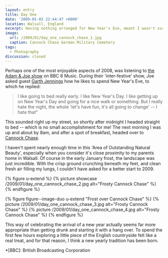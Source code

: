 ```yaml
---
layout: entry
title: Day One
date: '2009-01-03 22:44:47 +0000'
location: Walsall, England
excerpt: Having nothing arranged for New Year's Eve, meant I wasn't sure how I would be celebrating the arrival of 2009. Well, not until I heard a conversation on the radio.
image:
  url: /2009/01/day_one_cannock_chase_1.jpg
  caption: Cannock Chase German Military Cemetery
tags:
  - Photography
discussion: closed
---
```

Perhaps one of the most enjoyable aspects of 2008, was listening to [the Adam & Joe show][1] on BBC 6 Music. During their 'inter-festive' show, Joe asked guest [Garth Jennings][2] how he likes to spend New Year's Eve, to which he replied:

> I like going to bed really early. I like New Year's Day. I like getting up on New Year's Day and going for a nice walk or something. But I really hate the night, the whole 'let's have fun, it's all going to change' -- I hate that"

This sounded right up my street, so shortly after midnight I headed straight to bed -- which is no small accomplishment for me! The next morning I was up and about by 8am, and after a spot of breakfast, headed over to [Cannock Chase][3].

I haven't spent nearly enough time in this 'Area of Outstanding Natural Beauty', especially when you consider it's close proximity to my parents home in Walsall. Of course in the early January frost, the landscape was just incredible. With the crisp ground crunching beneath my feet, and clean fresh air filling my lungs, I couldn't have asked for a better start to 2009.

{% figure u-extend %}
{% picture showcase /2009/01/day_one_cannock_chase_2.jpg alt="Frosty Cannock Chase" %}
{% endfigure %}

{% figure figure--image-duo u-extend "Frost over Cannock Chase" %}
{% picture /2009/01/day_one_cannock_chase_3.jpg alt="Frosty Cannock Chase" %}
{% picture /2009/01/day_one_cannock_chase_4.jpg alt="Frosty Cannock Chase" %}
{% endfigure %}

This way of celebrating the arrival of a new year actually seems far more appropriate than getting drunk and starting it with a hang over. To spend the first few hours exploring a little piece of the English countryside felt like a real treat, and for that reason, I think a new yearly tradition has been born.

[1]: http://www.bbc.co.uk/6music/shows/adamandjoe/
[2]: http://www.imdb.com/name/nm1134029/
[3]: http://en.wikipedia.org/wiki/Cannock_Chase

*[BBC]: British Broadcasting Corporation
